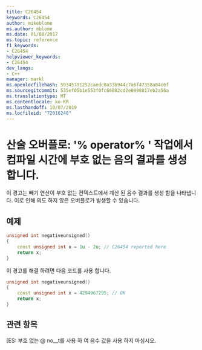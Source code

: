 ```yaml
---
title: C26454
keywords: C26454
author: mikeblome
ms.author: mblome
ms.date: 01/08/2017
ms.topic: reference
f1_keywords:
- C26454
helpviewer_keywords:
- C26454
dev_langs:
- C++
manager: markl
ms.openlocfilehash: 59345791252caedc0a33b944c7a6f47358a84c6f
ms.sourcegitcommit: 535ef05b1e553f0fc66082cd2e0998817eb2a56a
ms.translationtype: MT
ms.contentlocale: ko-KR
ms.lasthandoff: 10/07/2019
ms.locfileid: "72016248"
---
```

# <a name="arithmetic-overflow-operator-operation-produces-a-negative-unsigned-result-at-compile-time"></a>산술 오버플로: '% operator% ' 작업에서 컴파일 시간에 부호 없는 음의 결과를 생성 합니다.

  이 경고는 빼기 연산이 부호 없는 컨텍스트에서 계산 된 음수 결과를 생성 함을 나타냅니다. 이로 인해 의도 하지 않은 오버플로가 발생할 수 있습니다.

## <a name="example"></a>예제

```cpp
unsigned int negativeunsigned()
{
    const unsigned int x = 1u - 2u; // C26454 reported here
    return x;
}
```

이 경고를 해결 하려면 다음 코드를 사용 합니다.

```cpp
unsigned int negativeunsigned()
{
    const unsigned int x = 4294967295; // OK
    return x;
}
```

## <a name="see-also"></a>관련 항목
[ES: 부호 없는 @ no__t를 사용 하 여 음수 값을 사용 하지 마십시오.
